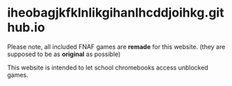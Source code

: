 # iheobagjkfklnlikgihanlhcddjoihkg.github.io

Please note, all included FNAF games are **remade** for this website. (they are supposed to be as **original** as possible)

This website is intended to let school chromebooks access unblocked games.